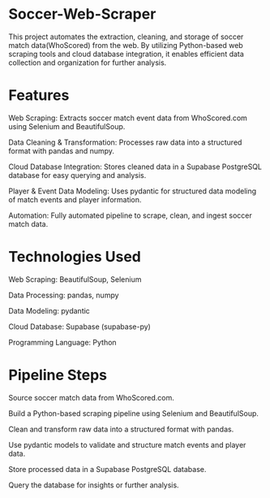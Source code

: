 # Soccer-Web-Scraper
This project automates the extraction, cleaning, and storage of soccer match data(WhoScored) from the web. By utilizing Python-based web scraping tools and cloud database integration, it enables efficient data collection and organization for further analysis.

# Features
Web Scraping: Extracts soccer match event data from WhoScored.com using Selenium and BeautifulSoup.

Data Cleaning & Transformation: Processes raw data into a structured format with pandas and numpy.

Cloud Database Integration: Stores cleaned data in a Supabase PostgreSQL database for easy querying and analysis.

Player & Event Data Modeling: Uses pydantic for structured data modeling of match events and player information.

Automation: Fully automated pipeline to scrape, clean, and ingest soccer match data.


# Technologies Used
Web Scraping: BeautifulSoup, Selenium

Data Processing: pandas, numpy

Data Modeling: pydantic

Cloud Database: Supabase (supabase-py)

Programming Language: Python


# Pipeline Steps
Source soccer match data from WhoScored.com.

Build a Python-based scraping pipeline using Selenium and BeautifulSoup.

Clean and transform raw data into a structured format with pandas.

Use pydantic models to validate and structure match events and player data.

Store processed data in a Supabase PostgreSQL database.

Query the database for insights or further analysis.
